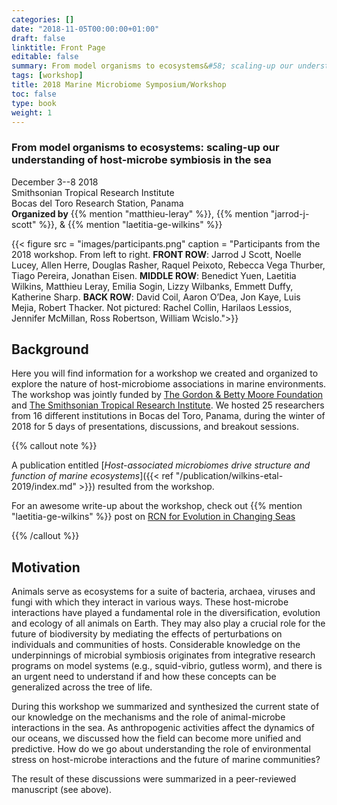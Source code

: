 ```yaml
---
categories: []
date: "2018-11-05T00:00:00+01:00"
draft: false
linktitle: Front Page
editable: false
summary: From model organisms to ecosystems&#58; scaling-up our understanding of host-microbe symbiosis in the sea
tags: [workshop]
title: 2018 Marine Microbiome Symposium/Workshop
toc: false
type: book
weight: 1
---
```


### From model organisms to ecosystems&#58; scaling-up our understanding of host-microbe symbiosis in the sea

December 3--8 2018<br/>
Smithsonian Tropical Research Institute<br/>
Bocas del Toro Research Station, Panama<br/>
**Organized by** {{% mention "matthieu-leray" %}}, {{% mention "jarrod-j-scott" %}}, &   {{% mention "laetitia-ge-wilkins" %}}


{{< figure src = "images/participants.png" caption = "Participants from the 2018 workshop. From left to right. **FRONT ROW**: Jarrod J Scott, Noelle Lucey, Allen Herre, Douglas Rasher, Raquel Peixoto, Rebecca Vega Thurber, Tiago Pereira, Jonathan Eisen. **MIDDLE ROW**: Benedict Yuen, Laetitia Wilkins, Matthieu Leray, Emilia Sogin, Lizzy Wilbanks, Emmett Duffy, Katherine Sharp. **BACK ROW**: David Coil, Aaron O’Dea, Jon Kaye, Luis Mejia, Robert Thacker. Not pictured: Rachel Collin, Harilaos Lessios, Jennifer McMillan,  Ross Robertson, William Wcislo.">}}

## Background

Here you will find information for a workshop we created and organized to explore the nature of host-microbiome associations in marine environments. The workshop was jointly funded by [The Gordon & Betty Moore Foundation](https://www.moore.org/) and [The Smithsonian Tropical Research Institute](https://stri.si.edu/). We hosted 25 researchers from 16 different institutions in Bocas del Toro, Panama, during the winter of 2018 for 5 days of presentations, discussions, and breakout sessions.

{{% callout note %}}

A publication entitled [*Host-associated microbiomes drive structure and function of marine ecosystems*]({{< ref "/publication/wilkins-etal-2019/index.md" >}}) resulted from the workshop.

For an awesome write-up about the workshop, check out {{% mention "laetitia-ge-wilkins" %}} post on [RCN for Evolution in Changing Seas](https://rcn-ecs.github.io/2019-01-03-istmobiome/)

{{% /callout %}}

## Motivation

Animals serve as ecosystems for a suite of bacteria, archaea, viruses and fungi with which they interact in various ways. These host-microbe interactions have played a fundamental role in the diversification, evolution and ecology of all animals on Earth. They may also play a crucial role for the future of biodiversity by mediating the effects of perturbations on individuals and communities of hosts. Considerable knowledge on the underpinnings of microbial symbiosis originates from integrative research programs on model systems (e.g., squid-vibrio, gutless worm), and there is an urgent need to understand if and how these concepts can be generalized across the tree of life.

During this workshop we summarized and synthesized the current state of our knowledge on the mechanisms and the role of animal-microbe interactions in the sea. As anthropogenic activities affect the dynamics of our oceans, we discussed how the field can become more unified and predictive. How do we go about understanding the role of environmental stress on host-microbe interactions and the future of marine communities?

The result of these discussions were summarized in a peer-reviewed manuscript (see above).
